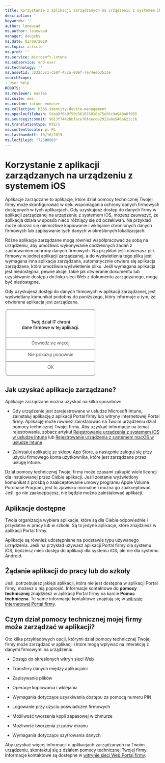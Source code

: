 ```yaml
---
title: Korzystanie z aplikacji zarządzanych na urządzeniu z systemem iOS | Microsoft Docs
description: ''
keywords: ''
author: lenewsad
ms.author: lanewsad
manager: dougeby
ms.date: 01/09/2019
ms.topic: article
ms.prod: ''
ms.service: microsoft-intune
ms.subservice: end-user
ms.technology: ''
ms.assetid: 3232c5c1-cb9f-45ca-806f-7e74eeb3533e
searchScope:
- User help
ROBOTS: ''
ms.reviewer: maxles
ms.suite: ems
ms.custom: intune-enduser
ms.collection: M365-identity-device-management
ms.openlocfilehash: 5daa9f6b9f50c561876818e75e56c9a948a8f955
ms.sourcegitcommit: 9013f7442bbface78feecde2922e8e546a622c16
ms.translationtype: MTE75
ms.contentlocale: pl-PL
ms.lasthandoff: 10/16/2019
ms.locfileid: "72508083"
---
```

# <a name="use-managed-apps-on-your-ios-device"></a>Korzystanie z aplikacji zarządzanych na urządzeniu z systemem iOS

Aplikacje zarządzane to aplikacje, które dział pomocy technicznej Twojej firmy może skonfigurować w celu wspomagania ochrony danych firmowych dostępnych w tych aplikacjach. Gdy uzyskujesz dostęp do danych firmy w aplikacji zarządzanej na urządzeniu z systemem iOS, możesz zauważyć, że aplikacja działa w sposób nieco różniący się od oczekiwań. Na przykład może okazać się niemożliwe kopiowanie i wklejanie chronionych danych firmowych lub zapisywanie tych danych w określonych lokalizacjach.

Różne aplikacje zarządzane mogą również współpracować ze sobą na urządzeniu, aby umożliwić wykonywanie codziennych zadań z zachowaniem ochrony danych firmowych. Na przykład jeśli otwierasz plik firmowy w jednej aplikacji zarządzanej, a do wyświetlenia tego pliku jest wymagana inna aplikacja zarządzana, automatycznie otwiera się aplikacja zarządzana, która umożliwia wyświetlenie pliku. Jeśli wymagana aplikacja jest niedostępna, pewne akcje, takie jak otwieranie dokumentu lub uzyskiwanie dostępu do linku sieci Web z dokumentu zarządzanego, mogą być niedostępne.

Gdy uzyskujesz dostęp do danych firmowych w aplikacji zarządzanej, jest wyświetlany komunikat podobny do poniższego, który informuje o tym, że otwierana aplikacja jest zarządzana.

![Komunikat dotyczący aplikacji zarządzanych systemu iOS](./media/managed-apps-message.png)

## <a name="how-do-i-get-managed-apps"></a>Jak uzyskać aplikacje zarządzane?  
Aplikacje zarządzane można uzyskać na kilka sposobów:

- Gdy urządzenie jest zarejestrowane w usłudze Microsoft Intune, zainstaluj aplikację z aplikacji Portal firmy lub witryny internetowej Portal firmy. Aplikację może również zainstalować na Twoim urządzeniu dział pomocy technicznej Twojej firmy. Aby uzyskać informacje na temat rejestrowania, zobacz artykuł [Rejestrowanie urządzenia z systemem iOS w usłudze Intune](enroll-your-device-in-intune-ios.md) lub [Rejestrowanie urządzenia z systemem macOS w usłudze Intune](enroll-your-device-in-intune-macos.md).

- Zainstaluj aplikację ze sklepu App Store, a następnie zaloguj się przy użyciu firmowego konta użytkownika, które jest zarządzane przez usługę Intune.

Dział pomocy technicznej Twojej firmy może czasami zakupić wiele licencji dla instalowanej przez Ciebie aplikacji. Jeśli zostanie wyświetlony komunikat z prośbą o zaakceptowanie umowy programu Apple Volume Purchase Program, jest to zjawisko normalne i można go zaakceptować. Jeśli go nie zaakceptujesz, nie będzie można zainstalować aplikacji.

## <a name="available-apps"></a>Aplikacje dostępne   
 Twoja organizacja wybiera aplikacje, które są dla Ciebie odpowiednie i przydatne w pracy lub w szkole. Są to jedyne aplikacje, które znajdziesz w aplikacji Portal firmy.   

 Aplikacje są również udostępniane na podstawie typu używanego urządzenia. Jeśli na przykład używasz aplikacji Portal firmy dla systemu iOS, będziesz mieć dostęp do aplikacji dla systemu iOS, ale nie dla systemu Android.   

## <a name="request-an-app-for-work-or-school"></a>Żądanie aplikacji do pracy lub do szkoły   
 Jeśli potrzebujesz jakiejś aplikacji, która nie jest dostępna w aplikacji Portal firmy, możesz o nią poprosić. Informacje kontaktowe do **pomocy technicznej** znajdziesz w aplikacji Portal firmy na karcie **Pomoc techniczna**. Te same informacje kontaktowe znajdują się w [witrynie internetowej Portal firmy](https://go.microsoft.com/fwlink/?linkid=2010980).   
 

## <a name="what-can-my-company-support-manage-in-an-app"></a>Czym dział pomocy technicznej mojej firmy może zarządzać w aplikacji?  
Oto kilka przykładowych opcji, którymi dział pomocy technicznej Twojej firmy może zarządzać w aplikacji i które mogą wpływać na interakcję z danymi firmowymi na urządzeniu:

- Dostęp do określonych witryn sieci Web

- Transfery danych między aplikacjami

- Zapisywanie plików

- Operacje kopiowania i wklejania

- Wymagania dotyczące uzyskiwania dostępu za pomocą numeru PIN

- Logowanie przy użyciu poświadczeń firmowych

- Możliwość tworzenia kopii zapasowej w chmurze

- Możliwość tworzenia zrzutów ekranu

- Wymagania dotyczące szyfrowania danych

Aby uzyskać więcej informacji o aplikacjach zarządzanych na Twoim urządzeniu, skontaktuj się z działem pomocy technicznej Twojej firmy. Informacje kontaktowe są dostępne w [witrynie sieci Web Portal firmy](https://go.microsoft.com/fwlink/?linkid=2010980).
